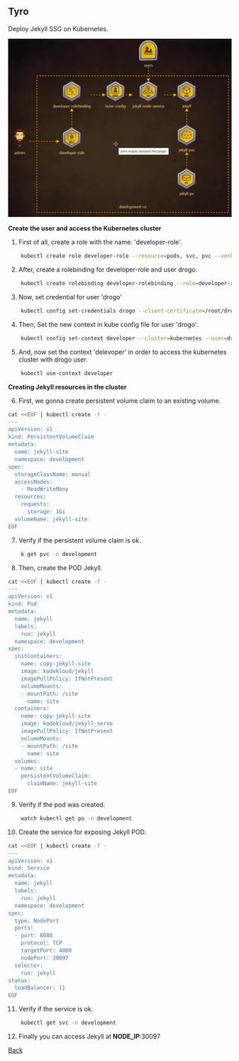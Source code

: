 ## Tyro

Deploy Jekyll SSG on Kubernetes.

![](images/tyro-architecture.png)

**Create the user and access the Kubernetes cluster**

1. First of all, create a role with the name: 'developer-role'.

```sh
    kubectl create role developer-role --resource=pods, svc, pvc --verb="*" --namespace=development
```

2. After, create a rolebinding for developer-role and user drogo.

```sh
    kubectl create rolebinding developer-rolebinding --role=developer-role --user=drogo    
```

3. Now, set credential for user 'drogo' 

```sh
    kubectl config set-credentials drogo --client-certificate=/root/drogo.crt --client-key=/root/drogo.key   
```

4. Then, Set the new context in kube config file for user 'drogo'.

```sh
    kubectl config set-context developer --cluster=kubernetes --user=drogo    
```

5. And, now set the context 'delevoper' in order to access the kubernetes cluster with drogo user.

```sh
    kubectl use-context developer
```

**Creating Jekyll resources in the cluster**

6. First, we gonna create persistent volume claim to an existing volume. 

```sh
cat <<EOF | kubectl create -f -
---
apiVersion: v1
kind: PersistentVolumeClaim
metadata:
  name: jekyll-site
  namespace: development
spec:
  storageClassName: manual
  accessModes:
    - ReadWriteMany
  resources:
    requests:
      storage: 1Gi
  volumeName: jekyll-site
EOF
```
7. Verify if the persistent volume claim is ok.

```sh
    k get pvc -n development
```
8. Then, create the POD Jekyll.

```sh
cat <<EOF | kubectl create -f -
---
apiVersion: v1
kind: Pod
metadata:
  name: jekyll
  labels:
    run: jekyll
  namespace: development
spec:
  initContainers:
    name: copy-jekyll-site
    image: kodekloud/jekyll
    imagePullPolicy: IfNotPresent
    volumeMounts:
    - mountPath: /site
      name: site
  containers:
    name: copy-jekyll-site
    image: kodekloud/jekyll-serve
    imagePullPolicy: IfNotPresent
    volumeMounts:
    - mountPath: /site
      name: site
  volumes:
  - name: site
    persistentVolumeClaim:
      claimName: jekyll-site
EOF    
```
9. Verify if the pod was created.

```sh
    watch kubectl get po -n development
```

10. Create the service for exposing Jekyll POD.

```sh
cat <<EOF | kubectl create -f -
---
apiVersion: v1
kind: Service
metadata:
  name: jekyll
  labels:
    run: jekyll
  namespace: development
spec:
  type: NodePort
  ports:
  - port: 8080
    protocol: TCP
    targetPort: 4000 
    nodePort: 30097
  selector:
    run: jekyll
status:
  loadBalancer: {}
EOF
```
11. Verify if the service is ok.

```sh
    kubectl get svc -n development
```
12. Finally you can access Jekyll at **NODE_IP**:30097

[Back](../readme.md)
